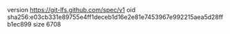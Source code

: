 version https://git-lfs.github.com/spec/v1
oid sha256:e03cb331e89755e4ff1deceb1d16e2e81e7453967e992215aea5d28ffb1ec899
size 6708
